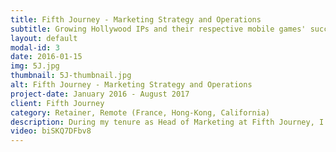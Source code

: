 ```yaml
---
title: Fifth Journey - Marketing Strategy and Operations
subtitle: Growing Hollywood IPs and their respective mobile games' success
layout: default
modal-id: 3
date: 2016-01-15
img: 5J.jpg
thumbnail: 5J-thumbnail.jpg
alt: Fifth Journey - Marketing Strategy and Operations
project-date: January 2016 - August 2017
client: Fifth Journey
category: Retainer, Remote (France, Hong-Kong, California)
description: During my tenure as Head of Marketing at Fifth Journey, I accompanied the CEO and creative teams in defining and executing the marketing strategy for its portfolio of Hollywood IP-related mobile games. I worked hand-in-hand with the production director to set up a comprehensive tech stack across all their titles, allowing the team to operate critical services such as attribution, analytics, community and CRM. In close cooperation with their stakeholders in Hollywood, I devised and executed cross-marketing operations aimed at increasing both game and IP performance. Alongside Kubo a Samurai Quest, I worked on 4 still-unannounced projects (among which VR and AR titles).
video: biSKQ7DFbv8
---
```

